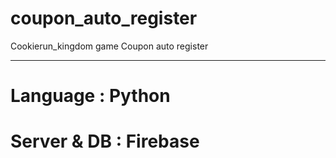 # coupon_auto_register
Cookierun_kingdom game Coupon auto register

----
# Language : Python<br>
# Server & DB : Firebase<br>

